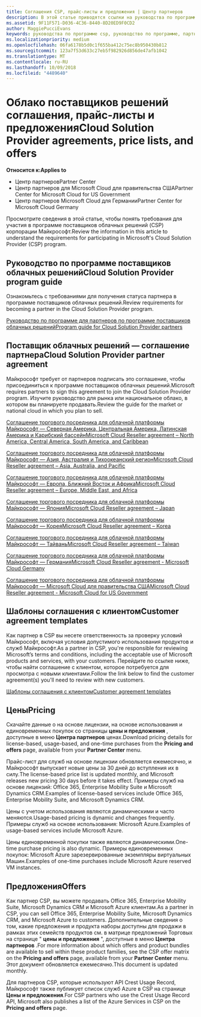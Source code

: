 ```yaml
---
title: Соглашения CSP, прайс-листы и предложения | Центр партнеров
description: В этой статье приводятся ссылки на руководства по программе поставщиков облачных решений, соглашения партнеров, соглашения клиентов, прайс-листы и предложения.
ms.assetid: 9F11F571-D036-4C36-8440-8D20ED9F0CD2
author: MaggiePucciEvans
keywords: руководства по программе csp, руководство по программе, партнерские соглашения, соглашение с клиентом, прейскуранты, предложения
ms.localizationpriority: medium
ms.openlocfilehash: 06fa6178b5d0c1f655ba412c75ec8b950430b812
ms.sourcegitcommit: 123a7f53d633c27eb5f982926d856de47afb1042
ms.translationtype: MT
ms.contentlocale: ru-RU
ms.lasthandoff: 10/09/2018
ms.locfileid: "4489640"
---
```

# <a name="cloud-solution-provider-agreements-price-lists-and-offers"></a><span data-ttu-id="a8409-104">Облако поставщиков решений соглашения, прайс-листы и предложения</span><span class="sxs-lookup"><span data-stu-id="a8409-104">Cloud Solution Provider agreements, price lists, and offers</span></span>

**<span data-ttu-id="a8409-105">Относится к:</span><span class="sxs-lookup"><span data-stu-id="a8409-105">Applies to</span></span>**

-  <span data-ttu-id="a8409-106">Центр партнеров</span><span class="sxs-lookup"><span data-stu-id="a8409-106">Partner Center</span></span>
-  <span data-ttu-id="a8409-107">Центр партнеров для Microsoft Cloud для правительства США</span><span class="sxs-lookup"><span data-stu-id="a8409-107">Partner Center for Microsoft Cloud for US Government</span></span>
-  <span data-ttu-id="a8409-108">Центр партнеров Microsoft Cloud для Германии</span><span class="sxs-lookup"><span data-stu-id="a8409-108">Partner Center for Microsoft Cloud Germany</span></span>


<span data-ttu-id="a8409-109">Просмотрите сведения в этой статье, чтобы понять требования для участия в программе поставщиков облачных решений (CSP) корпорации Майкрософт.</span><span class="sxs-lookup"><span data-stu-id="a8409-109">Review the information in this article to understand the requirements for participating in Microsoft's Cloud Solution Provider (CSP) program.</span></span> 

## <a href="" id="programguide"></a><span data-ttu-id="a8409-110">Руководство по программе поставщиков облачных решений</span><span class="sxs-lookup"><span data-stu-id="a8409-110">Cloud Solution Provider program guide</span></span>


<span data-ttu-id="a8409-111">Ознакомьтесь с требованиями для получения статуса партнера в программе поставщиков облачных решений.</span><span class="sxs-lookup"><span data-stu-id="a8409-111">Review requirements for becoming a partner in the Cloud Solution Provider program.</span></span>

[<span data-ttu-id="a8409-112">Руководство по программе для партнеров по программе поставщиков облачных решений</span><span class="sxs-lookup"><span data-stu-id="a8409-112">Program guide for Cloud Solution Provider partners</span></span>](http://go.microsoft.com/fwlink/p/?LinkId=617100)

## <a href="" id="partneragreement"></a><span data-ttu-id="a8409-113">Поставщик облачных решений — соглашение партнера</span><span class="sxs-lookup"><span data-stu-id="a8409-113">Cloud Solution Provider partner agreement</span></span>


<span data-ttu-id="a8409-114">Майкрософт требует от партнеров подписать это соглашение, чтобы присоединиться к программе поставщиков облачных решений.</span><span class="sxs-lookup"><span data-stu-id="a8409-114">Microsoft requires partners to sign this agreement to join the Cloud Solution Provider program.</span></span> <span data-ttu-id="a8409-115">Изучите руководство для рынка или национальное облако, в котором вы планируете продавать.</span><span class="sxs-lookup"><span data-stu-id="a8409-115">Review the guide for the market or national cloud in which you plan to sell.</span></span>

[<span data-ttu-id="a8409-116">Соглашение торгового посредника для облачной платформы Майкрософт — Северная Америка, Центральная Америка, Латинская Америка и Карибский бассейн</span><span class="sxs-lookup"><span data-stu-id="a8409-116">Microsoft Cloud Reseller agreement – North America, Central America, South America, and Caribbean</span></span>](http://download.microsoft.com/download/2/C/8/2C8CAC17-FCE7-4F51-9556-4D77C7022DF5/MCRA2018_AOC_ENG_Sep2018_CR.pdf)

[<span data-ttu-id="a8409-117">Соглашение торгового посредника для облачной платформы Майкрософт — Азия, Австралия и Тихоокеанский регион</span><span class="sxs-lookup"><span data-stu-id="a8409-117">Microsoft Cloud Reseller agreement – Asia, Australia, and Pacific</span></span>](http://download.microsoft.com/download/2/C/8/2C8CAC17-FCE7-4F51-9556-4D77C7022DF5/MCRA2018_APOC_ENG_Sep2018_CR.pdf)

[<span data-ttu-id="a8409-118">Соглашение торгового посредника для облачной платформы Майкрософт — Европа, Ближний Восток и Африка</span><span class="sxs-lookup"><span data-stu-id="a8409-118">Microsoft Cloud Reseller agreement – Europe, Middle East, and Africa</span></span>](http://download.microsoft.com/download/2/C/8/2C8CAC17-FCE7-4F51-9556-4D77C7022DF5/MCRA2018_EOC_ENG_Sep2018_CR.pdf)

[<span data-ttu-id="a8409-119">Соглашение торгового посредника для облачной платформы Майкрософт — Япония</span><span class="sxs-lookup"><span data-stu-id="a8409-119">Microsoft Cloud Reseller agreement – Japan</span></span>](http://download.microsoft.com/download/2/C/8/2C8CAC17-FCE7-4F51-9556-4D77C7022DF5/MCRA2018_JPN_ENG_Sep2018_CR.pdf)

[<span data-ttu-id="a8409-120">Соглашение торгового посредника для облачной платформы Майкрософт — Корея</span><span class="sxs-lookup"><span data-stu-id="a8409-120">Microsoft Cloud Reseller agreement – Korea</span></span>](http://download.microsoft.com/download/2/C/8/2C8CAC17-FCE7-4F51-9556-4D77C7022DF5/MCRA2018_KOR_ENG_Sep2018_CR.pdf)

[<span data-ttu-id="a8409-121">Соглашение торгового посредника для облачной платформы Майкрософт — Тайвань</span><span class="sxs-lookup"><span data-stu-id="a8409-121">Microsoft Cloud Reseller agreement – Taiwan</span></span>](http://download.microsoft.com/download/2/C/8/2C8CAC17-FCE7-4F51-9556-4D77C7022DF5/MCRA2018_TAI_ENG_Sep2018_CR.pdf)

[<span data-ttu-id="a8409-122">Соглашение торгового посредника для облачной платформы Майкрософт — Германия</span><span class="sxs-lookup"><span data-stu-id="a8409-122">Microsoft Cloud Reseller agreement - Microsoft Cloud Germany</span></span>](http://download.microsoft.com/download/2/C/8/2C8CAC17-FCE7-4F51-9556-4D77C7022DF5/MCRA2018_EOC_GER_ENG_Sep2018_GermanCloud_CR.pdf)

[<span data-ttu-id="a8409-123">Соглашение торгового посредника для облачной платформы Майкрософт — Microsoft Cloud для правительства США</span><span class="sxs-lookup"><span data-stu-id="a8409-123">Microsoft Cloud Reseller agreement - Microsoft Cloud for US Government</span></span>](http://download.microsoft.com/download/2/C/8/2C8CAC17-FCE7-4F51-9556-4D77C7022DF5/MCRA2018_AOC_USGCC_ENG_Sep2018_CR.pdf)

## <a href="" id="customeragreementtemplate"></a><span data-ttu-id="a8409-124">Шаблоны соглашения с клиентом</span><span class="sxs-lookup"><span data-stu-id="a8409-124">Customer agreement templates</span></span>


<span data-ttu-id="a8409-125">Как партнер в CSP вы несете ответственность за проверку условий Майкрософт, включая условия допустимого использования продуктов и служб Майкрософт.</span><span class="sxs-lookup"><span data-stu-id="a8409-125">As a partner in CSP, you're responsible for reviewing Microsoft’s terms and conditions, including the acceptable use of Microsoft products and services, with your customers.</span></span> <span data-ttu-id="a8409-126">Перейдите по ссылке ниже, чтобы найти соглашение с клиентом, которое потребуется для просмотра с новыми клиентами.</span><span class="sxs-lookup"><span data-stu-id="a8409-126">Follow the link below to find the customer agreement(s) you'll need to review with new customers.</span></span> 

[<span data-ttu-id="a8409-127">Шаблоны соглашения с клиентом</span><span class="sxs-lookup"><span data-stu-id="a8409-127">Customer agreement templates</span></span>](agreements.md)

## <a name="pricing"></a><span data-ttu-id="a8409-128">Цены</span><span class="sxs-lookup"><span data-stu-id="a8409-128">Pricing</span></span>


<span data-ttu-id="a8409-129">Скачайте данные о на основе лицензии, на основе использования и единовременных покупок со страницы **цены и предложения** , доступные в меню **Центра партнеров** ценах.</span><span class="sxs-lookup"><span data-stu-id="a8409-129">Download pricing details for license-based, usage-based, and one-time purchases from the **Pricing and offers** page, available from your **Partner Center** menu.</span></span> 

<span data-ttu-id="a8409-130">Прайс-лист для служб на основе лицензии обновляется ежемесячно, и Майкрософт выпускает новые цены за 30 дней до вступления их в силу.</span><span class="sxs-lookup"><span data-stu-id="a8409-130">The license-based price list is updated monthly, and Microsoft releases new pricing 30 days before it takes effect.</span></span> <span data-ttu-id="a8409-131">Примеры служб на основе лицензий: Office 365, Enterprise Mobility Suite и Microsoft Dynamics CRM.</span><span class="sxs-lookup"><span data-stu-id="a8409-131">Examples of license-based services include Office 365, Enterprise Mobility Suite, and Microsoft Dynamics CRM.</span></span> 

<span data-ttu-id="a8409-132">Цены с учетом использования являются динамическими и часто меняются.</span><span class="sxs-lookup"><span data-stu-id="a8409-132">Usage-based pricing is dynamic and changes frequently.</span></span> <span data-ttu-id="a8409-133">Примеры служб на основе использования: Microsoft Azure.</span><span class="sxs-lookup"><span data-stu-id="a8409-133">Examples of usage-based services include Microsoft Azure.</span></span>

<span data-ttu-id="a8409-134">Цены единовременной покупки также являются динамическими.</span><span class="sxs-lookup"><span data-stu-id="a8409-134">One-time purchase pricing is also dynamic.</span></span> <span data-ttu-id="a8409-135">Примеры единовременных покупок: Microsoft Azure зарезервированные экземпляры виртуальных Машин.</span><span class="sxs-lookup"><span data-stu-id="a8409-135">Examples of one-time purchases include Microsoft Azure reserved VM instances.</span></span> 


## <a name="offers"></a><span data-ttu-id="a8409-136">Предложения</span><span class="sxs-lookup"><span data-stu-id="a8409-136">Offers</span></span>


<span data-ttu-id="a8409-137">Как партнер CSP, вы можете продавать Office 365, Enterprise Mobility Suite, Microsoft Dynamics CRM и Microsoft Azure клиентам.</span><span class="sxs-lookup"><span data-stu-id="a8409-137">As a partner in CSP, you can sell Office 365, Enterprise Mobility Suite, Microsoft Dynamics CRM, and Microsoft Azure to customers.</span></span> <span data-ttu-id="a8409-138">Дополнительные сведения о том, какие предложения и продукта наборы доступны для продажи в рамках этих семейств продуктов см. в матрице предложений Торговых на странице " **цены и предложения** ", доступные в меню **Центра партнеров** .</span><span class="sxs-lookup"><span data-stu-id="a8409-138">For more information about which offers and product bundles are available to sell within these product families, see the CSP offer matrix on the **Pricing and offers** page, available from your **Partner Center** menu.</span></span> <span data-ttu-id="a8409-139">Этот документ обновляется ежемесячно.</span><span class="sxs-lookup"><span data-stu-id="a8409-139">This document is updated monthly.</span></span>

<span data-ttu-id="a8409-140">Для партнеров CSP, которые используют API Crest Usage Record, Майкрософт также публикует список служб Azure в CSP на странице **Цены и предложения**.</span><span class="sxs-lookup"><span data-stu-id="a8409-140">For CSP partners who use the Crest Usage Record API, Microsoft also publishes a list of the Azure Services in CSP on the **Pricing and offers** page.</span></span>


